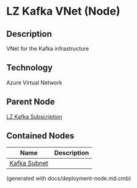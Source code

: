 # LZ Kafka VNet (Node)
## Description
VNet for the Kafka infrastructure

## Technology
Azure Virtual Network

## Parent Node
[LZ Kafka Subscription](../../../mybank/it-management/azure/plz-kafka-subscription.md)
## Contained Nodes
Name | Description 
---|---
[Kafka Subnet](../../../mybank/it-management/azure/plz-kafka-subnet.md) | 


(generated with docs/deployment-node.md.cmb)
